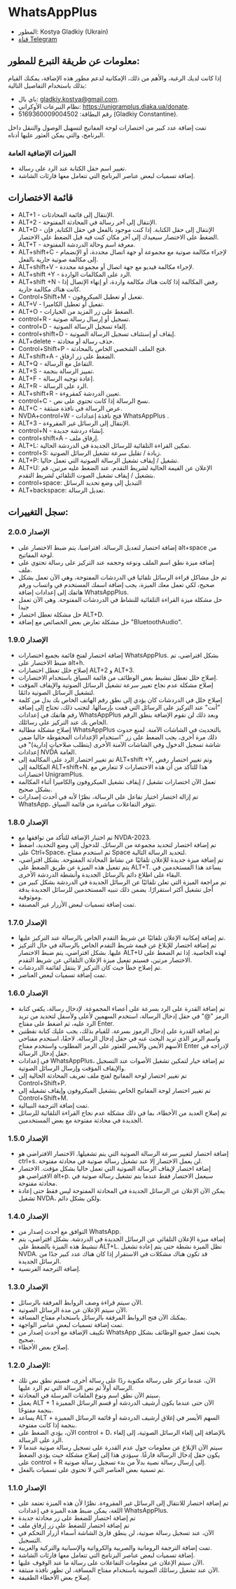 # WhatsAppPlus

* المطور: Kostya Gladkiy (Ukrain)
* [قناة Telegram ](https://t.me/unigramPlus)

## معلومات عن طريقة التبرع للمطور:

إذا كانت لديك الرغبة، والأهم من ذلك، الإمكانية لدعم مطور هذه الإضافة، يمكنك القيام بذلك باستخدام التفاصيل التالية:

* باي بال: gladkiy.kostya@gmail.com.
* نظام التبرعات الأوكراني: https://unigramplus.diaka.ua/donate.
* رقم البطاقة: 5169360009004502 (Gladkiy Constantine).

تمت إضافة عدد كبير من اختصارات لوحة المفاتيح لتسهيل الوصول والتنقل داخل البرنامج، والتي يمكن العثور عليها أدناه.

### الميزات الإضافية العامة

* تغيير اسم حقل الكتابة عند الرد على رسالة.
* إضافة تسميات لبعض عناصر البرنامج التي تتعامل معها قارئات الشاشة.

## قائمة الاختصارات

* ALT+1 - الإنتقال إلى قائمة المحادثات.
* ALT+2 - الإنتقال إلى آخر رسالة في المحادثة المفتوحة.
* ALT+D - الإنتقال إلى حقل الكتابة. إذا كنت موجود بالفعل في حقل الكتابة, فإن الضغط على الاختصار سيعيدك إلى آخر مكان كنت فيه قبل الضغط على الاختصار.
* ALT+T - معرفة اسم وحالة الدردشة المفتوحة.
* ALT+shift+C - لإجراء مكالمة صوتية مع مجموعة أو جهة اتصال محددة، أو الإنضمام إلى مكالمة صوتية جارية بالفعل.
* ALT+shift+V - لإجراء مكالمة فيديو مع جهة اتصال أو مجموعة محددة.
* ALT+shift +Y - الرد على المكالمات الواردة.
* ALT+shift +N - رفض المكالمة إذا كانت هناك مكالمة واردة، أو إنهاء الإتصال إذا كانت هناك مكالمة جارية.
* Control+Shift+M - تفعيل أو تعطيل  الميكروفون.
* ALT+V - تفعيل أو تعطيل الكاميرا.
* ALT+O - الضغط على زر المزيد من الخيارات.
* control+R - تسجيل أو إرسال رسالة صوتية.
* control+D - إلغاء تسجيل الرسالة الصوتية.
* control+shift+D - إيقاف أو إستئناف تسجيل الرسالة الصوتية.
* ALT+delete - حذف رسالة أو محادثة.
* Control+Shift+P - فتح الملف الشخصي الخاص بالمحادثة.
* ALT+shift+A - الضغط على زر ارفاق.
* ALT+Q - التفاعل مع الرسالة.
* ALT+S - تمييز الرسالة بنجمة.
* ALT+F - إعادة توجيه الرسالة.
* ALT+R - الرد على الرسالة.
* ALT+shift+R - تعيين الدردشة كمقروءة.
* control+C - نسخ الرسالة إذا كانت تحتوي على نص.
* ALT+C - عرض الرسالة في نافذة منبثقة.
* NVDA+control+W - فتح نافذة إعدادات WhatsAppPlus .
* ALT+3 - الإنتقال إلى الرسائل غير المقروءة.
* control+N - إنشاء دردشة جديدة.
* control+shift+A - إرفاق ملف.
* ALT+L: تمكين القراءة التلقائية للرسائل الجديدة في الدردشة الحالية.
* control+S: زيادة / تقليل سرعة تشغيل الرسائل الصوتية.
* ALT+P: تشغيل / إيقاف تشغيل الرسالة الصوتية التي تعمل حاليا.
* ALT+U: الإعلان عن القيمة الحالية لشريط التقدم. عند الضغط عليه مرتين، قم بتشغيل / إيقاف تشغيل الصوت التلقائي لشريط التقدم.
* control+space: التبديل إلى وضع تحديد الرسائل
* ALT+backspace: تعديل الرسالة.

## سجل التغييرات:

### الإصدار 2.0.0

* إضافة اختصار لتعديل الرسالة. افتراضيا، يتم ضبط الاختصار على alt+space من لوحة المفاتيح.
* إضافة ميزة نطق اسم الملف ونوعه وحجمه عند التركيز على رسالة تحتوي على ملف.
* تم حل مشاكل قراءة الرسائل تلقائيا في الدردشات المفتوحة، وهي الآن تعمل بشكل صحيح، لكي تعمل معك الميزة، يجب إضافة اسمك المستخدم في واتساب ورقم هاتفك إلى إعدادات إضافة WhatsAppPlus.
* حل مشكلة ميزة القراءة التلقائية للنشاط في الدردشات المفتوحة. وهي الآن تعمل جيدا
* حل مشكلة تعطل اختصار ALT+D.
* حل مشكلة تعارض بعض الخصائص مع إضافة "BluetoothAudio".

### الإصدار 1.9.0

* إضافة اختصار لفتح قائمة بجميع اختصارات WhatsAppPlus. بشكل افتراضي، تم ضبط الاختصار على alt+h.
* إصلاح خلل تعطل اختصارات ALT+2 و ALT+3.
* إصلاح خلل تعطل تنشيط بعض الوظائف من قائمة السياق باستخدام الاختصارات.
* إصلاح مشكلة عدم نجاح تغيير سرعة تشغيل الرسائل الصوتية والإيقاف المؤقت لتشغيل الرسائل الصوتية دائمًا.
* إصلاح خلل في الدردشات كان يؤدي إلى نطق رقم الهاتف الخاص بك بدل من كلمة "أنت" عند التركيز على الرسائل التي قمت بإرسالها. لتجنب ذلك، تحتاج إلى إضافة رقم هاتفك في إعدادات WhatsAppPlus وبعد ذلك لن تقوم الإضافة بنطق الرقم الخاص بك عند التركيز على رسائلك.
* إصلاح مشكلة مطالبة WhatsAppPlus بالتحديث في الشاشات الآمنة. لمنع حدوث ذلك مرة أخرى، يجب الضغط على زر "استخدام الإعدادات المحفوظة حاليا ضمن شاشة تسجيل الدخول وفي الشاشات الآمنة الأخرى (يتطلب صلاحياتٍ إدارية)" في إعدادات NVDA العامة.
* تم تغيير اختصار الرد على المكالمة إلى ALT+shift +Y, وتم تغيير اختصار رفض المكالمة إلى ALT+shift+N. هذا للتأكد من أن هذه الاختصارات لا تتعارض مع اختصارات UnigramPlus.
* تعمل الآن اختصارات تشغيل / إيقاف تشغيل الميكروفون والكاميرا أثناء المكالمة بشكل صحيح.
* تم إزالة اختصار اختيار تفاعل على الرسالة، نظرًا لأنه في أحدث إصدارات WhatsApp، تتوفر التفاعلات مباشرة من قائمة السياق.

### الإصدار 1.8.0

* تم اختبار الإضافة للتأكد من توافقها مع NVDA-2023.
* تم إضافة اختصار لتحديد مجموعة  من الرسائل. للدخول إلى وضع التحديد، اضغط على Ctrl+Space، ثم استخدم مفتاح Space لتحديد الرسالة التالية.
* تم إضافة ميزة جديدة للإعلان تلقائيًا عن نشاط المحادثة المفتوحة. بشكل افتراضي، يتم تفعيل هذه الميزة عن طريق الضغط على ALT+T. يساعد هذا المستخدمين في البقاء على اطلاع دائم بالرسائل الجديدة وأنشطة الدردشة الأخرى.
* تم مراجعة الميزة التي تعلن تلقائيًا عن الرسائل الجديدة في الدردشة بشكل كبير من أجل تشغيل أكثر استقرارًا. يضمن ذلك تنبيه المستخدمين للرسائل الجديدة بدقة وموثوقية.
* تمت إضافة تسميات لبعض الأزرار غير المصنفة.

### الإصدار 1.7.0

* تم إضافة إمكانية الإعلان تلقائيًا عن شريط التقدم الخاص بالرسالة عند التركيز عليها.
* تم إضافة اختصار للإبلاغ عن قيمة شريط التقدم الخاص بالرسالة في حال التركيز عليها. بشكل افتراضي، يتم ضبط الاختصار ALT+U لهذه الخاصية. إذا تم الضغط على الاختصار مرتين، فسيتم تفعيل ميزة الإعلان التلقائي عن شريط التقدم.
* تم إصلاح خطأ حيث كان التركيز لا ينتقل لقائمة الدردشات.
* تمت إضافة تسميات لبعض العناصر.

### الإصدار 1.6.0

* تم إضافة القدرة على الرد بسرعة على أعضاء المجموعة. لإدخال رسالة، يكفي كتابة الرمز "@" في حقل إدخال الرسالة، استخدم السهمين لأعلى ولأسفل لتحديد من تريد الرد عليه، ثم اضغط على مفتاح Enter.
* تم إضافة القدرة على إدخال الرموز بسرعة. للقيام بذلك، يجب عليك كتابة نقطتين واسم الرمز الذي تريد البحث عنه في حقل إدخال الرسالة. لاحقًا، استخدم مفتاحي الأسهم الأيمن والأيسر للعثور على الرمز المطلوب واستخدم مفتاح Enter لإدراجه في حقل إدخال الرسالة.
* في إعدادات WhatsAppPlus، تم إضافة خيار لتمكين تشغيل الأصوات عند التسجيل والإيقاف المؤقت وإرسال الرسائل الصوتية.
* تم تغيير اختصار لوحة المفاتيح لفتح ملف تعريف المحادثة الحالية إلى Control+Shift+P.
* تم تغيير اختصار لوحة المفاتيح الخاص بتشغيل الميكروفون وإيقاف تشغيله إلى Control+Shift+M.
* تمت إضافة الترجمة النيبالية.
* تم إصلاح العديد من الأخطاء، بما في ذلك مشكلة عدم نجاح القراءة التلقائية للرسائل الجديدة في محادثة مفتوحة مع بعض المستخدمين.

### الإصدار 1.5.0

* إضافة اختصار لتغيير سرعة الرسالة الصوتية التي يتم تشغيلها. الاختصار الافتراضي هو ctrl+s. لن يعمل الاختصار إلا عند تشغيل رسالة صوتية في محادثة مفتوحة.
* إضافة اختصار لإيقاف الرسالة الصوتية التي تعمل حاليا بشكل مؤقت. الاختصار الافتراضي هو alt+p. سيعمل الاختصار فقط عندما يتم تشغيل رسالة صوتية في محادثة مفتوحة.
* يمكن الآن الإعلان عن الرسائل الجديدة في المحادثة المفتوحة ليس فقط حتى إعادة تشغيل NVDA، ولكن بشكل دائم.

### الإصدار 1.4.0

* التوافق مع أحدث إصدار من WhatsApp.
* إضافة ميزة الإعلان التلقائي عن الرسائل الجديدة في الدردشة. بشكل افتراضي، يتم تنشيط هذه الميزة بالضغط على ALT+L. تظل الميزة نشطة حتى يتم إعادة تشغيل NVDA. قد تكون هناك مشكلات في الاستقرار إذا كان هناك عدد كبير جدًا من الرسائل الجديدة.
* إضافة الترجمة الفرنسية.

### الإصدار 1.3.0

* الآن سيتم  قراءة وصف الروابط المرفقة بالرسائل.
* الآن سيتم الإعلان عن مدة الرسائل الصوتية.
* يمكنك الآن فتح الروابط المرفقة بالرسائل باستخدام مفتاح المسافة.
* تمت إضافة تسميات لبعض عناصر الواجهة.
* تكييف الإضافة مع أحدث إصدار من WhatsApp بحيث تعمل جميع الوظائف بشكل صحيح.
* إصلاح بعض الأخطاء.

### الإصدار 1.2.0:

* الآن، عندما تركز على رسالة مكتوبة ردًا على رسالة أخرى، فسيتم نطق نص تلك الرسالة أولاً ثم نص الرسالة التي تم الرد عليها.
* سيتم الآن نطق اسم ونوع الملفات المرسلة في المحادثة.
* يعمل ALT + 1 الآن حتى عندما يكون أرشيف الدردشة أو قسم الرسائل المميزة بنجمة مفتوحًا.
* يساعد ALT + السهم الأيسر في إغلاق أرشيف الدردشة أو قائمة الرسائل المميزة بنجمة إذا كانت مفتوحة.
* الآن، يؤدي الضغط على control + D، بالإضافة إلى إلغاء الرسائل الصوتية، إلى إلغاء الرد على الرسالة.
* سيتم الآن الإبلاغ عن معلومات حول عدم القدرة على تسجيل رسالة صوتية عندما لا يكون حقل إدخال الرسالة فارغًا. سيؤدي هذا إلى إصلاح مشكلة حيث يؤدي الضغط على control + R إلى إرسال رسالة نصية بدلاً من بدء تسجيل رسالة صوتية.
* تم تسمية بعض العناصر التي لا تحتوي على تسميات بالفعل.


### الإصدار 1.1.0

* تم إضافة اختصار للانتقال إلى الرسائل غير المقروءة. نظرًا لأن هذه الميزة تعتمد على اللغة، يمكن ضبط هذه الميزة في إعدادات WhatsAppPlus.
* تم إضافة اختصار للضغط على زر محادثة جديدة
* تم إضافة اختصار للضغط على زر إرفاق ملف
* الآن، عند تسجيل رسالة صوتية، لن ينطق قارئ الشاشة أسماء أزرار التحكم في التسجيل.
* تمت إضافة الترجمة الرومانية والصربية والكرواتية والإسبانية والتركية والعربية.
* إضافة تسميات لبعض عناصر البرنامج التي تتعامل معها قارئات الشاشة.
* الآن سيتم الإعلان عن معلومات التفاعلات على رسالة ما عند الوقوف عليها.
* الآن عند تشغيل رسائلك الصوتية باستخدام مفتاح المسافة، لن تظهر نافذة منبثقة.
* إصلاح بعض الأخطاء الطفيفة.